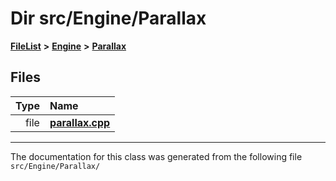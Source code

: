 

# Dir src/Engine/Parallax



[**FileList**](files.md) **>** [**Engine**](dir_3072bc1f55ed1280fe4fbe6b21c78379.md) **>** [**Parallax**](dir_19cd604a8f0e57207fc6eb0bc4ed780e.md)












## Files

| Type | Name |
| ---: | :--- |
| file | [**parallax.cpp**](parallax_8cpp.md) <br> |



























































------------------------------
The documentation for this class was generated from the following file `src/Engine/Parallax/`

